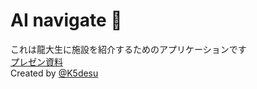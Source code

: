 
# AI navigate 🚀
これは龍大生に施設を紹介するためのアプリケーションです  
[プレゼン資料](https://www.canva.com/design/DAGSDZa7uJE/mru4AryqFJLH23RWO6v2fQ/edit?utm_content=DAGSDZa7uJE&utm_campaign=designshare&utm_medium=link2&utm_source=sharebutton)  
Created by [@K5desu](https://github.com/K5desu)
